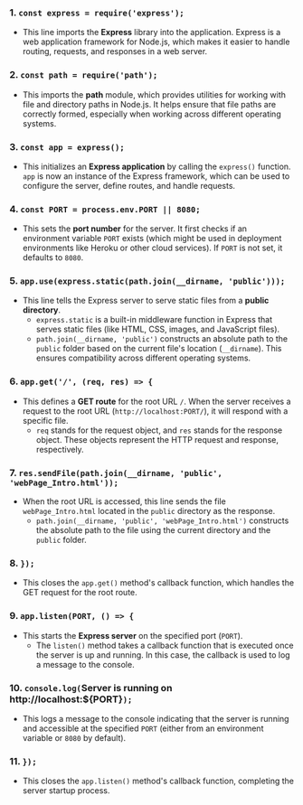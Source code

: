 ### 1. `const express = require('express');`
- This line imports the **Express** library into the application. Express is a web application framework for Node.js, which makes it easier to handle routing, requests, and responses in a web server.

### 2. `const path = require('path');`
- This imports the **path** module, which provides utilities for working with file and directory paths in Node.js. It helps ensure that file paths are correctly formed, especially when working across different operating systems.

### 3. `const app = express();`
- This initializes an **Express application** by calling the `express()` function. `app` is now an instance of the Express framework, which can be used to configure the server, define routes, and handle requests.

### 4. `const PORT = process.env.PORT || 8080;`
- This sets the **port number** for the server. It first checks if an environment variable `PORT` exists (which might be used in deployment environments like Heroku or other cloud services). If `PORT` is not set, it defaults to `8080`.

### 5. `app.use(express.static(path.join(__dirname, 'public')));`
- This line tells the Express server to serve static files from a **public directory**.
  - `express.static` is a built-in middleware function in Express that serves static files (like HTML, CSS, images, and JavaScript files).
  - `path.join(__dirname, 'public')` constructs an absolute path to the `public` folder based on the current file's location (`__dirname`). This ensures compatibility across different operating systems.

### 6. `app.get('/', (req, res) => {`
- This defines a **GET route** for the root URL `/`. When the server receives a request to the root URL (`http://localhost:PORT/`), it will respond with a specific file.
  - `req` stands for the request object, and `res` stands for the response object. These objects represent the HTTP request and response, respectively.    

### 7. `res.sendFile(path.join(__dirname, 'public', 'webPage_Intro.html'));`
- When the root URL is accessed, this line sends the file `webPage_Intro.html` located in the `public` directory as the response.
  - `path.join(__dirname, 'public', 'webPage_Intro.html')` constructs the absolute path to the file using the current directory and the `public` folder.

### 8. `});`
- This closes the `app.get()` method's callback function, which handles the GET request for the root route.

### 9. `app.listen(PORT, () => {`
- This starts the **Express server** on the specified port (`PORT`).
  - The `listen()` method takes a callback function that is executed once the server is up and running. In this case, the callback is used to log a message to the console.

### 10. `console.log(`Server is running on http://localhost:${PORT}`);`
- This logs a message to the console indicating that the server is running and accessible at the specified `PORT` (either from an environment variable or `8080` by default).

### 11. `});`
- This closes the `app.listen()` method's callback function, completing the server startup process.
